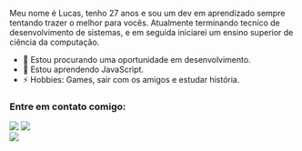 
Meu nome é Lucas, tenho 27 anos e sou um dev em aprendizado sempre tentando trazer o melhor para vocês. Atualmente terminando tecníco de desenvolvimento de sistemas, e em seguida iniciarei um ensino superior de ciência da computação.
 
- 🔭 Estou procurando uma oportunidade em desenvolvimento.
- 🌱 Estou aprendendo JavaScript.
- ⚡ Hobbies: Games, sair com os amigos e estudar história.

### Entre em contato comigo:
<div>
  <a href="https://www.instagram.com/_l.araujo_/?next=%2F" target="_blank"><img src="https://img.shields.io/badge/-Instagram-%23E4405F?style=for-the-badge&logo=instagram&logoColor=white" target="_blank"></a>
  <a href="https://www.linkedin.com/in/lucas-araujo-a68669266/" target="_blank"><img src="https://img.shields.io/badge/-LinkedIn-%230077B5?style=for-the-badge&logo=linkedin&logoColor=white" target="_blank"></a> 
</div>
<picture>
<source 
  srcset="https://github-readme-stats.vercel.app/api?username=EnjoyRX&show_icons=true&theme=dark"
  media="(prefers-color-scheme: dark)"
/>
<source
  srcset="https://github-readme-stats.vercel.app/api?username=EnjoyRX&show_icons=true"
  media="(prefers-color-scheme: dark), (prefers-color-scheme: no-preference)"
/>
<img src="https://github-readme-stats.vercel.app/api?username=EnjoyRX&show_icons=true"/>
</picture>
